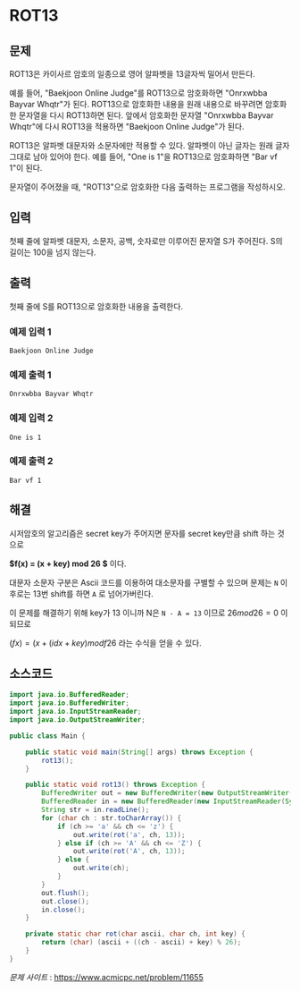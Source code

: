 
# ROT13

## 문제

ROT13은 카이사르 암호의 일종으로 영어 알파벳을 13글자씩 밀어서 만든다.

예를 들어, "Baekjoon Online Judge"를 ROT13으로 암호화하면 "Onrxwbba Bayvar Whqtr"가 된다. ROT13으로 암호화한 내용을 원래 내용으로 바꾸려면 암호화한 문자열을 다시 ROT13하면 된다. 앞에서 암호화한 문자열 "Onrxwbba Bayvar Whqtr"에 다시 ROT13을 적용하면 "Baekjoon Online Judge"가 된다.

ROT13은 알파벳 대문자와 소문자에만 적용할 수 있다. 알파벳이 아닌 글자는 원래 글자 그대로 남아 있어야 한다. 예를 들어, "One is 1"을 ROT13으로 암호화하면 "Bar vf 1"이 된다.

문자열이 주어졌을 때, "ROT13"으로 암호화한 다음 출력하는 프로그램을 작성하시오.

## 입력

첫째 줄에 알파벳 대문자, 소문자, 공백, 숫자로만 이루어진 문자열 S가 주어진다. S의 길이는 100을 넘지 않는다.

## 출력

첫째 줄에 S를 ROT13으로 암호화한 내용을 출력한다.

### 예제 입력 1

```
Baekjoon Online Judge
```

### 예제 출력 1

```
Onrxwbba Bayvar Whqtr
```
### 예제 입력 2

```
One is 1
```
### 예제 출력 2

```
Bar vf 1
```


## 해결

시저암호의 알고리즘은 secret key가 주어지면 문자를 secret key만큼 shift 하는 것으로

**$f(x) = (x + key) mod 26 $** 이다.

대문자 소문자 구분은 Ascii 코드를 이용하여 대소문자를 구별할 수 있으며 문제는 `N` 이후로는 13번 shift를 하면 `A` 로 넘어가버린다.

이 문제를 해결하기 위해 key가 13 이니까 N은 `N - A = 13` 이므로 $26 mod 26 = 0$ 이 되므로 

$(fx) = (x + (idx + key) modf 26$ 라는 수식을 얻을 수 있다.


## 소스코드

```java
import java.io.BufferedReader;
import java.io.BufferedWriter;
import java.io.InputStreamReader;
import java.io.OutputStreamWriter;

public class Main {

    public static void main(String[] args) throws Exception {
        rot13();
    }

    public static void rot13() throws Exception {
        BufferedWriter out = new BufferedWriter(new OutputStreamWriter(System.out));
        BufferedReader in = new BufferedReader(new InputStreamReader(System.in));
        String str = in.readLine();
        for (char ch : str.toCharArray()) {
            if (ch >= 'a' && ch <= 'z') {
                out.write(rot('a', ch, 13));
            } else if (ch >= 'A' && ch <= 'Z') {
                out.write(rot('A', ch, 13));
            } else {
                out.write(ch);
            }
        }
        out.flush();
        out.close();
        in.close();
    }

    private static char rot(char ascii, char ch, int key) {
        return (char) (ascii + ((ch - ascii) + key) % 26);
    }
}
```
*문제 사이트* : https://www.acmicpc.net/problem/11655